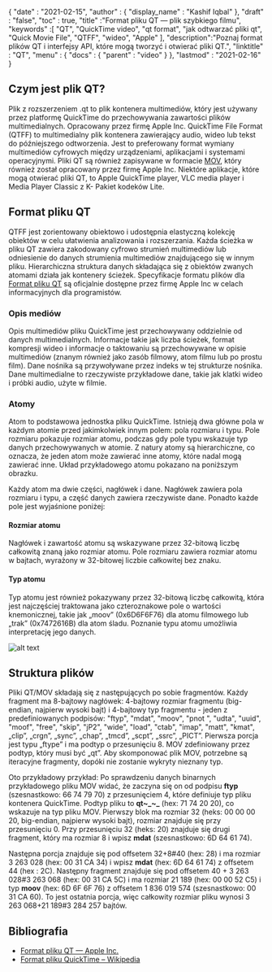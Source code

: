 {
  "date" : "2021-02-15",
  "author" : {
    "display_name" : "Kashif Iqbal"
},
  "draft" : "false",
  "toc" : true,
  "title" :"Format pliku QT — plik szybkiego filmu",
  "keywords" :[ "QT", "QuickTime video", "qt format", "jak odtwarzać pliki qt", "Quick Movie File", "QTFF", "wideo", "Apple" ],
  "description":"Poznaj format plików QT i interfejsy API, które mogą tworzyć i otwierać pliki QT.",
  "linktitle" : "QT",
  "menu" : {
    "docs" : {
      "parent" : "video"
}
},
  "lastmod" : "2021-02-16"
}

## Czym jest plik QT?

Plik z rozszerzeniem .qt to plik kontenera multimediów, który jest używany przez platformę QuickTime do przechowywania zawartości plików multimedialnych. Opracowany przez firmę Apple Inc. QuickTime File Format (QTFF) to multimedialny plik kontenera zawierający audio, wideo lub tekst do późniejszego odtworzenia. Jest to preferowany format wymiany multimediów cyfrowych między urządzeniami, aplikacjami i systemami operacyjnymi. Pliki QT są również zapisywane w formacie [MOV](/pl/video/mov/), który również został opracowany przez firmę Apple Inc. Niektóre aplikacje, które mogą otwierać pliki QT, to Apple QuickTime player, VLC media player i Media Player Classic z K- Pakiet kodeków Lite.

## Format pliku QT

QTFF jest zorientowany obiektowo i udostępnia elastyczną kolekcję obiektów w celu ułatwienia analizowania i rozszerzania. Każda ścieżka w pliku QT zawiera zakodowany cyfrowo strumień multimediów lub odniesienie do danych strumienia multimediów znajdującego się w innym pliku. Hierarchiczna struktura danych składająca się z obiektów zwanych atomami działa jak kontenery ścieżek. Specyfikacje formatu plików dla [Format pliku QT](https://developer.apple.com/documentation/quicktime-file-format) są oficjalnie dostępne przez firmę Apple Inc w celach informacyjnych dla programistów.

### Opis mediów

Opis multimediów pliku QuickTime jest przechowywany oddzielnie od danych multimedialnych. Informacje takie jak liczba ścieżek, format kompresji wideo i informacje o taktowaniu są przechowywane w opisie multimediów (znanym również jako zasób filmowy, atom filmu lub po prostu film). Dane nośnika są przywoływane przez indeks w tej strukturze nośnika. Dane multimedialne to rzeczywiste przykładowe dane, takie jak klatki wideo i próbki audio, użyte w filmie.

### Atomy

Atom to podstawowa jednostka pliku QuickTime. Istnieją dwa główne pola w każdym atomie przed jakimkolwiek innym polem: pola rozmiaru i typu. Pole rozmiaru pokazuje rozmiar atomu, podczas gdy pole typu wskazuje typ danych przechowywanych w atomie. Z natury atomy są hierarchiczne, co oznacza, że jeden atom może zawierać inne atomy, które nadal mogą zawierać inne. Układ przykładowego atomu pokazano na poniższym obrazku.

Każdy atom ma dwie części, nagłówek i dane. Nagłówek zawiera pola rozmiaru i typu, a część danych zawiera rzeczywiste dane. Ponadto każde pole jest wyjaśnione poniżej:

#### Rozmiar atomu

Nagłówek i zawartość atomu są wskazywane przez 32-bitową liczbę całkowitą znaną jako rozmiar atomu. Pole rozmiaru zawiera rozmiar atomu w bajtach, wyrażony w 32-bitowej liczbie całkowitej bez znaku.

#### Typ atomu

Typ atomu jest również pokazywany przez 32-bitową liczbę całkowitą, która jest najczęściej traktowana jako czteroznakowe pole o wartości knemonicznej, takie jak „moov” (0x6D6F6F76) dla atomu filmowego lub „trak” (0x7472616B) dla atom śladu. Poznanie typu atomu umożliwia interpretację jego danych.

![alt text](../QT_Sample_Atom.png "QT File Format")

## Struktura plików ##

Pliki QT/MOV składają się z następujących po sobie fragmentów. Każdy fragment ma 8-bajtowy nagłówek: 4-bajtowy rozmiar fragmentu (big-endian, najpierw wysoki bajt) i 4-bajtowy typ fragmentu - jeden z predefiniowanych podpisów: "ftyp", "mdat", "moov", "pnot ", "udta", "uuid", "moof", "free", "skip", "jP2", "wide", "load", "ctab", "imap", "matt", "kmat", „clip”, „crgn”, „sync”, „chap”, „tmcd”, „scpt”, „ssrc”, „PICT”. Pierwsza porcja jest typu „ftype” i ma podtyp o przesunięciu 8. MOV zdefiniowany przez podtyp, który musi być „qt”. Aby skomponować plik MOV, potrzebne są iteracyjne fragmenty, dopóki nie zostanie wykryty nieznany typ.

Oto przykładowy przykład: Po sprawdzeniu danych binarnych przykładowego pliku MOV widać, że zaczyna się on od podpisu **ftyp** (szesnastkowo: 66 74 79 70) z przesunięciem 4, które definiuje typ pliku kontenera QuickTime. Podtyp pliku to **qt~_~_** (hex: 71 74 20 20), co wskazuje na typ pliku MOV. Pierwszy blok ma rozmiar 32 (heks: 00 00 00 20, big-endian, najpierw wysoki bajt), rozmiar znajduje się przy przesunięciu 0. Przy przesunięciu 32 (heks: 20) znajduje się drugi fragment, który ma rozmiar 8 i wpisz **mdat** (szesnastkowo: 6D 64 61 74).

Następna porcja znajduje się pod offsetem 32+8#40 (hex: 28) i ma rozmiar 3 263 028 (hex: 00 31 CA 34) i wpisz **mdat** (hex: 6D 64 61 74) z offsetem 44 (hex : 2C). Następny fragment znajduje się pod offsetem 40 + 3 263 028#3 263 068 (hex: 00 31 CA 5C) i ma rozmiar 21 189 (hex: 00 00 52 C5) i typ **moov** (hex: 6D 6F 6F 76) z offsetem 1 836 019 574 (szesnastkowo: 00 31 CA 60). To jest ostatnia porcja, więc całkowity rozmiar pliku wynosi 3 263 068+21 189#3 284 257 bajtów.

## Bibliografia ##

* [Format pliku QT — Apple Inc.](https://developer.apple.com/documentation/quicktime-file-format)
* [Format pliku QuickTime – Wikipedia](https://en.wikipedia.org/wiki/QuickTime_File_Format)


